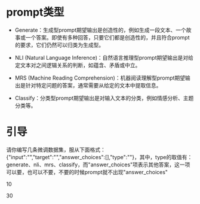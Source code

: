 # prompt类型

* Generate：生成型prompt期望输出是创造性的，例如生成一段文本、一个故事或一个答案。即使有多种回答，只要它们都是创造性的，并且符合prompt的要求，它们仍然可以归类为生成型。

* NLI (Natural Language Inference)：自然语言推理型prompt期望输出是对给定文本对之间逻辑关系的判断，如蕴含、矛盾或中立。

* MRS (Machine Reading Comprehension)：机器阅读理解型prompt期望输出是针对特定问题的答案，通常需要从给定的文本中提取信息。

* Classify：分类型prompt期望输出是对输入文本的分类，例如情感分析、主题分类等。

# 引导
请你编写几条微调数据集，服从下面格式：{"input":"","target":"","answer_choices":[],"type":""}，其中，type的取值有：generate、nli、mrs、classify，而"answer_choices"项表示其他答案，这一项可以要，也可以不要，不要的时候prompt就不出现"answer_choices"

10

30
